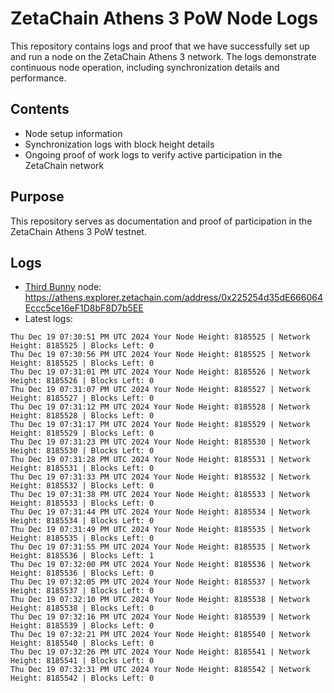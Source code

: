 # ZetaChain Athens 3 PoW Node Logs
This repository contains logs and proof that we have successfully set up and run a node on the ZetaChain Athens 3 network. The logs demonstrate continuous node operation, including synchronization details and performance.

## Contents
- Node setup information
- Synchronization logs with block height details
- Ongoing proof of work logs to verify active participation in the ZetaChain network

## Purpose
This repository serves as documentation and proof of participation in the ZetaChain Athens 3 PoW testnet.

## Logs

- [Third Bunny](https://thirdbunny.xyz/) node: https://athens.explorer.zetachain.com/address/0x225254d35dE666064Eccc5ce16eF1D8bF8D7b5EE
- Latest logs:
```
Thu Dec 19 07:30:51 PM UTC 2024 Your Node Height: 8185525 | Network Height: 8185525 | Blocks Left: 0
Thu Dec 19 07:30:56 PM UTC 2024 Your Node Height: 8185525 | Network Height: 8185525 | Blocks Left: 0
Thu Dec 19 07:31:01 PM UTC 2024 Your Node Height: 8185526 | Network Height: 8185526 | Blocks Left: 0
Thu Dec 19 07:31:07 PM UTC 2024 Your Node Height: 8185527 | Network Height: 8185527 | Blocks Left: 0
Thu Dec 19 07:31:12 PM UTC 2024 Your Node Height: 8185528 | Network Height: 8185528 | Blocks Left: 0
Thu Dec 19 07:31:17 PM UTC 2024 Your Node Height: 8185529 | Network Height: 8185529 | Blocks Left: 0
Thu Dec 19 07:31:23 PM UTC 2024 Your Node Height: 8185530 | Network Height: 8185530 | Blocks Left: 0
Thu Dec 19 07:31:28 PM UTC 2024 Your Node Height: 8185531 | Network Height: 8185531 | Blocks Left: 0
Thu Dec 19 07:31:33 PM UTC 2024 Your Node Height: 8185532 | Network Height: 8185532 | Blocks Left: 0
Thu Dec 19 07:31:38 PM UTC 2024 Your Node Height: 8185533 | Network Height: 8185533 | Blocks Left: 0
Thu Dec 19 07:31:44 PM UTC 2024 Your Node Height: 8185534 | Network Height: 8185534 | Blocks Left: 0
Thu Dec 19 07:31:49 PM UTC 2024 Your Node Height: 8185535 | Network Height: 8185535 | Blocks Left: 0
Thu Dec 19 07:31:55 PM UTC 2024 Your Node Height: 8185535 | Network Height: 8185536 | Blocks Left: 1
Thu Dec 19 07:32:00 PM UTC 2024 Your Node Height: 8185536 | Network Height: 8185536 | Blocks Left: 0
Thu Dec 19 07:32:05 PM UTC 2024 Your Node Height: 8185537 | Network Height: 8185537 | Blocks Left: 0
Thu Dec 19 07:32:10 PM UTC 2024 Your Node Height: 8185538 | Network Height: 8185538 | Blocks Left: 0
Thu Dec 19 07:32:16 PM UTC 2024 Your Node Height: 8185539 | Network Height: 8185539 | Blocks Left: 0
Thu Dec 19 07:32:21 PM UTC 2024 Your Node Height: 8185540 | Network Height: 8185540 | Blocks Left: 0
Thu Dec 19 07:32:26 PM UTC 2024 Your Node Height: 8185541 | Network Height: 8185541 | Blocks Left: 0
Thu Dec 19 07:32:31 PM UTC 2024 Your Node Height: 8185542 | Network Height: 8185542 | Blocks Left: 0
```
